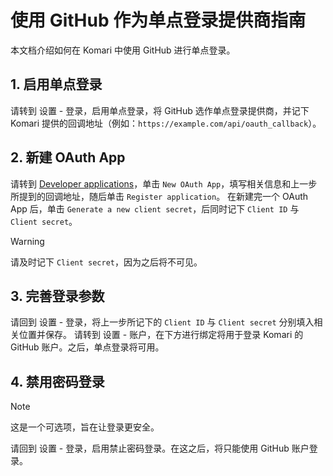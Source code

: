 # 使用 GitHub 作为单点登录提供商指南

本文档介绍如何在 Komari 中使用 GitHub 进行单点登录。

## 1. 启用单点登录

请转到 设置 - 登录，启用单点登录，将 GitHub 选作单点登录提供商，并记下 Komari 提供的回调地址（例如：`https://example.com/api/oauth_callback`）。

## 2. 新建 OAuth App

请转到 [Developer applications](https://github.com/settings/developers)，单击 `New OAuth App`，填写相关信息和上一步所提到的回调地址，随后单击 `Register application`。
在新建完一个 OAuth App 后，单击 `Generate a new client secret`，后同时记下 `Client ID` 与 `Client secret`。

> [!WARNING]
> 请及时记下 `Client secret`，因为之后将不可见。

## 3. 完善登录参数

请回到 设置 - 登录，将上一步所记下的 `Client ID` 与 `Client secret` 分别填入相关位置并保存。
请转到 设置 - 账户，在下方进行绑定将用于登录 Komari 的 GitHub 账户。之后，单点登录将可用。

## 4. 禁用密码登录

> [!NOTE]
> 这是一个可选项，旨在让登录更安全。

请回到 设置 - 登录，启用禁止密码登录。在这之后，将只能使用 GitHub 账户登录。
